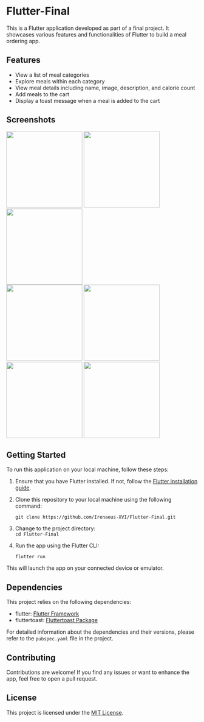 # Flutter-Final

This is a Flutter application developed as part of a final project. It showcases various features and functionalities of Flutter to build a meal ordering app.

## Features

- View a list of meal categories
- Explore meals within each category
- View meal details including name, image, description, and calorie count
- Add meals to the cart
- Display a toast message when a meal is added to the cart

## Screenshots

<div>
  <img src="https://github.com/Irenaeus-XVI/Flutter-Final/assets/87098443/74b5cc3b-30ed-4d8d-be31-8ba1ad99689c" width="200">
  <img src="https://github.com/Irenaeus-XVI/Flutter-Final/assets/87098443/2f7c50f2-c50b-45ea-b2d9-ff0099900740" width="200">
  <img src="https://github.com/Irenaeus-XVI/Flutter-Final/assets/87098443/388783d5-d699-47e4-aacb-e7b317dde6e3" width="200">
  
</div>
<div>
  <img src="https://github.com/Irenaeus-XVI/Flutter-Final/assets/87098443/11e57f02-4777-4064-9388-b3f46bd801b7" width="200">
  <img src="https://github.com/Irenaeus-XVI/Flutter-Final/assets/87098443/6b55bc03-2e8f-470e-9139-dfa3b6a628e2" width="200">
  <img src="https://github.com/Irenaeus-XVI/Flutter-Final/assets/87098443/4d03a00d-341a-4da8-af55-9f48dd201677" width="200">
  <img src="https://github.com/Irenaeus-XVI/Flutter-Final/assets/87098443/d9ff7e82-b41b-497a-b1b0-4dabe566f799" width="200">
</div>


## Getting Started

To run this application on your local machine, follow these steps:

1. Ensure that you have Flutter installed. If not, follow the [Flutter installation guide](https://flutter.dev/docs/get-started/install).

2. Clone this repository to your local machine using the following command:

   ` git clone https://github.com/Irenaeus-XVI/Flutter-Final.git `
   
3. Change to the project directory:   
    ` cd Flutter-Final `
    

4. Run the app using the Flutter CLI:

   ` flutter run `


This will launch the app on your connected device or emulator.

## Dependencies

This project relies on the following dependencies:

- flutter: [Flutter Framework](https://flutter.dev/)
- fluttertoast: [Fluttertoast Package](https://pub.dev/packages/fluttertoast)

For detailed information about the dependencies and their versions, please refer to the `pubspec.yaml` file in the project.

## Contributing

Contributions are welcome! If you find any issues or want to enhance the app, feel free to open a pull request.

## License

This project is licensed under the [MIT License](LICENSE).
